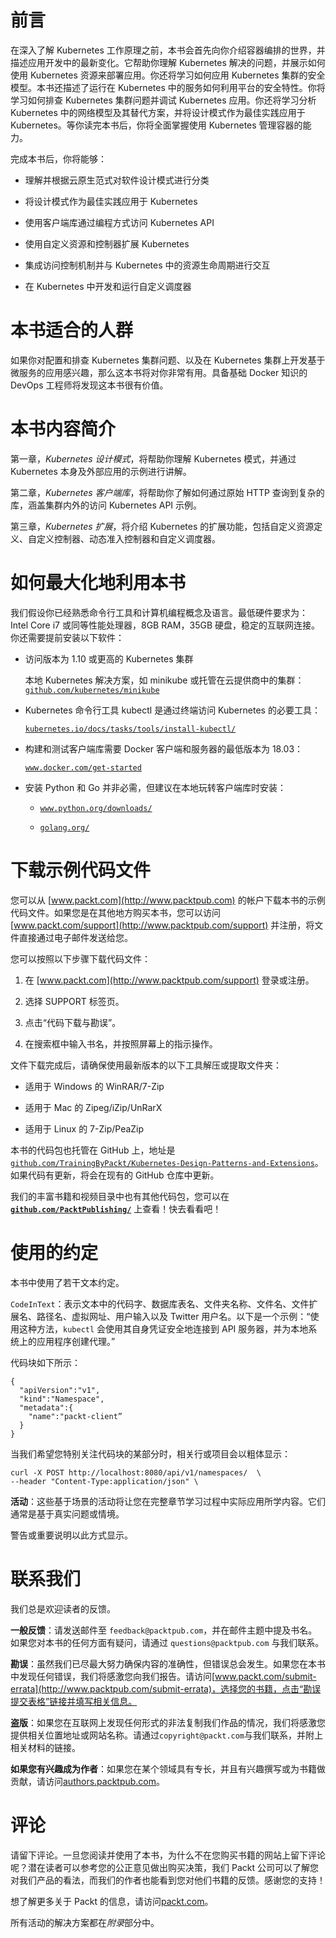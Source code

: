 # 前言

在深入了解 Kubernetes 工作原理之前，本书会首先向你介绍容器编排的世界，并描述应用开发中的最新变化。它帮助你理解 Kubernetes 解决的问题，并展示如何使用 Kubernetes 资源来部署应用。你还将学习如何应用 Kubernetes 集群的安全模型。本书还描述了运行在 Kubernetes 中的服务如何利用平台的安全特性。你将学习如何排查 Kubernetes 集群问题并调试 Kubernetes 应用。你还将学习分析 Kubernetes 中的网络模型及其替代方案，并将设计模式作为最佳实践应用于 Kubernetes。等你读完本书后，你将全面掌握使用 Kubernetes 管理容器的能力。

完成本书后，你将能够：

+   理解并根据云原生范式对软件设计模式进行分类

+   将设计模式作为最佳实践应用于 Kubernetes

+   使用客户端库通过编程方式访问 Kubernetes API

+   使用自定义资源和控制器扩展 Kubernetes

+   集成访问控制机制并与 Kubernetes 中的资源生命周期进行交互

+   在 Kubernetes 中开发和运行自定义调度器

# 本书适合的人群

如果你对配置和排查 Kubernetes 集群问题、以及在 Kubernetes 集群上开发基于微服务的应用感兴趣，那么这本书将对你非常有用。具备基础 Docker 知识的 DevOps 工程师将发现这本书很有价值。

# 本书内容简介

第一章，*Kubernetes 设计模式*，将帮助你理解 Kubernetes 模式，并通过 Kubernetes 本身及外部应用的示例进行讲解。

第二章，*Kubernetes 客户端库*，将帮助你了解如何通过原始 HTTP 查询到复杂的库，涵盖集群内外的访问 Kubernetes API 示例。

第三章，*Kubernetes 扩展*，将介绍 Kubernetes 的扩展功能，包括自定义资源定义、自定义控制器、动态准入控制器和自定义调度器。

# 如何最大化地利用本书

我们假设你已经熟悉命令行工具和计算机编程概念及语言。最低硬件要求为：Intel Core i7 或同等性能处理器，8GB RAM，35GB 硬盘，稳定的互联网连接。你还需要提前安装以下软件：

+   访问版本为 1.10 或更高的 Kubernetes 集群

    本地 Kubernetes 解决方案，如 minikube 或托管在云提供商中的集群：[`github.com/kubernetes/minikube`](https://github.com/kubernetes/minikube)

+   Kubernetes 命令行工具 kubectl 是通过终端访问 Kubernetes 的必要工具：

    [`kubernetes.io/docs/tasks/tools/install-kubectl/`](https://kubernetes.io/docs/tasks/tools/install-kubectl/)

+   构建和测试客户端库需要 Docker 客户端和服务器的最低版本为 18.03：

    [`www.docker.com/get-started`](https://www.docker.com/get-started)

+   安装 Python 和 Go 并非必需，但建议在本地玩转客户端库时安装：

    +   [`www.python.org/downloads/`](https://www.python.org/downloads/)

    +   [`golang.org/`](https://golang.org/)

# 下载示例代码文件

您可以从 [www.packt.com](http://www.packtpub.com) 的帐户下载本书的示例代码文件。如果您是在其他地方购买本书，您可以访问 [www.packt.com/support](http://www.packtpub.com/support) 并注册，将文件直接通过电子邮件发送给您。

您可以按照以下步骤下载代码文件：

1.  在 [www.packt.com](http://www.packtpub.com/support) 登录或注册。

1.  选择 SUPPORT 标签页。

1.  点击“代码下载与勘误”。

1.  在搜索框中输入书名，并按照屏幕上的指示操作。

文件下载完成后，请确保使用最新版本的以下工具解压或提取文件夹：

+   适用于 Windows 的 WinRAR/7-Zip

+   适用于 Mac 的 Zipeg/iZip/UnRarX

+   适用于 Linux 的 7-Zip/PeaZip

本书的代码包也托管在 GitHub 上，地址是 [`github.com/TrainingByPackt/Kubernetes-Design-Patterns-and-Extensions`](https://github.com/TrainingByPackt/Kubernetes-Design-Patterns-and-Extensions)。如果代码有更新，将会在现有的 GitHub 仓库中更新。

我们的丰富书籍和视频目录中也有其他代码包，您可以在 **[`github.com/PacktPublishing/`](https://github.com/PacktPublishing/)** 上查看！快去看看吧！

# 使用的约定

本书中使用了若干文本约定。

`CodeInText`：表示文本中的代码字、数据库表名、文件夹名称、文件名、文件扩展名、路径名、虚拟网址、用户输入以及 Twitter 用户名。以下是一个示例：“使用这种方法，`kubectl` 会使用其自身凭证安全地连接到 API 服务器，并为本地系统上的应用程序创建代理。”

代码块如下所示：

```
{
  "apiVersion":"v1",
  "kind":"Namespace",
  "metadata":{
    "name":"packt-client”
  }
}
```

当我们希望您特别关注代码块的某部分时，相关行或项目会以粗体显示：

```
curl -X POST http://localhost:8080/api/v1/namespaces/  \
--header "Content-Type:application/json" \
```

**活动**：这些基于场景的活动将让您在完整章节学习过程中实际应用所学内容。它们通常是基于真实问题或情境。

警告或重要说明以此方式显示。

# 联系我们

我们总是欢迎读者的反馈。

**一般反馈**：请发送邮件至 `feedback@packtpub.com`，并在邮件主题中提及书名。如果您对本书的任何方面有疑问，请通过 `questions@packtpub.com` 与我们联系。

**勘误**：虽然我们已尽最大努力确保内容的准确性，但错误总会发生。如果您在本书中发现任何错误，我们将感激您向我们报告。请访问[www.packt.com/submit-errata](http://www.packtpub.com/submit-errata)，选择您的书籍，点击“勘误提交表格”链接并填写相关信息。

**盗版**：如果您在互联网上发现任何形式的非法复制我们作品的情况，我们将感激您提供相关位置地址或网站名称。请通过`copyright@packt.com`与我们联系，并附上相关材料的链接。

**如果您有兴趣成为作者**：如果您在某个领域具有专长，并且有兴趣撰写或为书籍做贡献，请访问[authors.packtpub.com](http://authors.packtpub.com/)。

# 评论

请留下评论。一旦您阅读并使用了本书，为什么不在您购买书籍的网站上留下评论呢？潜在读者可以参考您的公正意见做出购买决策，我们 Packt 公司可以了解您对我们产品的看法，而我们的作者也能看到您对他们书籍的反馈。感谢您的支持！

想了解更多关于 Packt 的信息，请访问[packt.com](https://www.packtpub.com/)。

所有活动的解决方案都在*附录*部分中。
